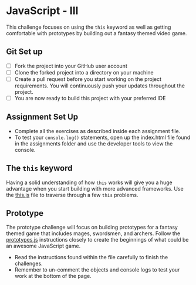 # JavaScript - III

This challenge focuses on using the `this` keyword as well as getting comfortable with prototypes by building out a fantasy themed video game.

## Git Set up

- [ ] Fork the project into your GitHub user account
- [ ] Clone the forked project into a directory on your machine
- [ ] Create a pull request before you start working on the project requirements. You will continuously push your updates throughout the project.
- [ ] You are now ready to build this project with your preferred IDE

## Assignment Set Up

- Complete all the exercises as described inside each assignment file.
- To test your `console.log()` statements, open up the index.html file found in the assignments folder and use the developer tools to view the console.

## The `this` keyword

Having a solid understanding of how `this` works will give you a huge advantage when you start building with more advanced frameworks. Use the [this.js](assignments/this.js) file to traverse through a few `this` problems.

## Prototype

The prototype challenge will focus on building prototypes for a fantasy themed game that includes mages, swordsmen, and archers. Follow the [prototypes.js](assignments/this.js) instructions closely to create the beginnings of what could be an awesome JavaScript game.

- Read the instructions found within the file carefully to finish the challenges.
- Remember to un-comment the objects and console logs to test your work at the bottom of the page.
